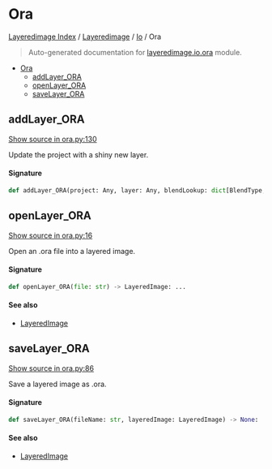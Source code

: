 # Ora

[Layeredimage Index](../../README.md#layeredimage-index) / [Layeredimage](../index.md#layeredimage) / [Io](./index.md#io) / Ora

> Auto-generated documentation for [layeredimage.io.ora](../../../../layeredimage/io/ora.py) module.

- [Ora](#ora)
  - [addLayer_ORA](#addlayer_ora)
  - [openLayer_ORA](#openlayer_ora)
  - [saveLayer_ORA](#savelayer_ora)

## addLayer_ORA

[Show source in ora.py:130](../../../../layeredimage/io/ora.py#L130)

Update the project with a shiny new layer.

#### Signature

```python
def addLayer_ORA(project: Any, layer: Any, blendLookup: dict[BlendType, str]) -> Any: ...
```



## openLayer_ORA

[Show source in ora.py:16](../../../../layeredimage/io/ora.py#L16)

Open an .ora file into a layered image.

#### Signature

```python
def openLayer_ORA(file: str) -> LayeredImage: ...
```

#### See also

- [LayeredImage](../layeredimage.md#layeredimage)



## saveLayer_ORA

[Show source in ora.py:86](../../../../layeredimage/io/ora.py#L86)

Save a layered image as .ora.

#### Signature

```python
def saveLayer_ORA(fileName: str, layeredImage: LayeredImage) -> None: ...
```

#### See also

- [LayeredImage](../layeredimage.md#layeredimage)